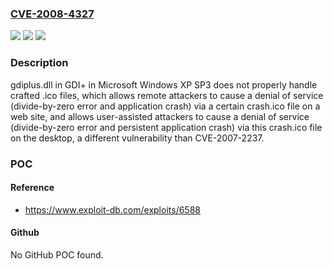 ### [CVE-2008-4327](https://cve.mitre.org/cgi-bin/cvename.cgi?name=CVE-2008-4327)
![](https://img.shields.io/static/v1?label=Product&message=n%2Fa&color=blue)
![](https://img.shields.io/static/v1?label=Version&message=n%2Fa&color=blue)
![](https://img.shields.io/static/v1?label=Vulnerability&message=n%2Fa&color=brighgreen)

### Description

gdiplus.dll in GDI+ in Microsoft Windows XP SP3 does not properly handle crafted .ico files, which allows remote attackers to cause a denial of service (divide-by-zero error and application crash) via a certain crash.ico file on a web site, and allows user-assisted attackers to cause a denial of service (divide-by-zero error and persistent application crash) via this crash.ico file on the desktop, a different vulnerability than CVE-2007-2237.

### POC

#### Reference
- https://www.exploit-db.com/exploits/6588

#### Github
No GitHub POC found.

